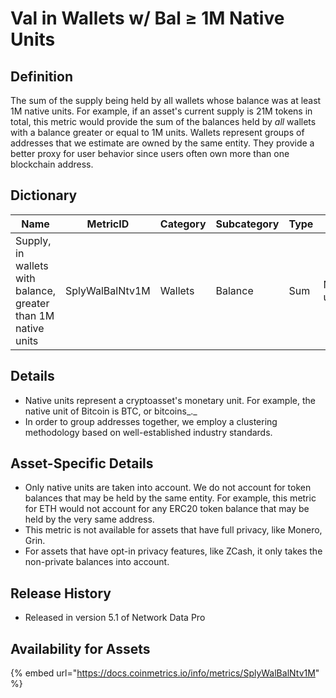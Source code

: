 # Val in Wallets w/ Bal ≥ 1M Native Units

## Definition <a href="#definition" id="definition"></a>

The sum of the supply being held by all wallets whose balance was at least 1M native units. For example, if an asset's current supply is 21M tokens in total, this metric would provide the sum of the balances held by _all_ wallets with a balance greater or equal to 1M units. Wallets represent groups of addresses that we estimate are owned by the same entity. They provide a better proxy for user behavior since users often own more than one blockchain address.

## Dictionary <a href="#dictionary" id="dictionary"></a>



| Name                                                          | MetricID        | Category | Subcategory | Type | Unit         | Interval |
| ------------------------------------------------------------- | --------------- | -------- | ----------- | ---- | ------------ | -------- |
| Supply, in wallets with balance, greater than 1M native units | SplyWalBalNtv1M | Wallets  | Balance     | Sum  | Native units | 1 day    |

## Details <a href="#details" id="details"></a>

* Native units represent a cryptoasset's monetary unit. For example, the native unit of Bitcoin is BTC, or bitcoins_._&#x20;
* In order to group addresses together, we employ a clustering methodology based on well-established industry standards.

## Asset-Specific Details <a href="#asset-specific-details" id="asset-specific-details"></a>

* Only native units are taken into account. We do not account for token balances that may be held by the same entity. For example, this metric for ETH would not account for any ERC20 token balance that may be held by the very same address.
* This metric is not available for assets that have full privacy, like Monero, Grin.
* For assets that have opt-in privacy features, like ZCash, it only takes the non-private balances into account.

## Release History <a href="#release-history" id="release-history"></a>

* Released in version 5.1 of Network Data Pro

## **Availability for Assets** <a href="#availability-for-assets" id="availability-for-assets"></a>

{% embed url="https://docs.coinmetrics.io/info/metrics/SplyWalBalNtv1M" %}
